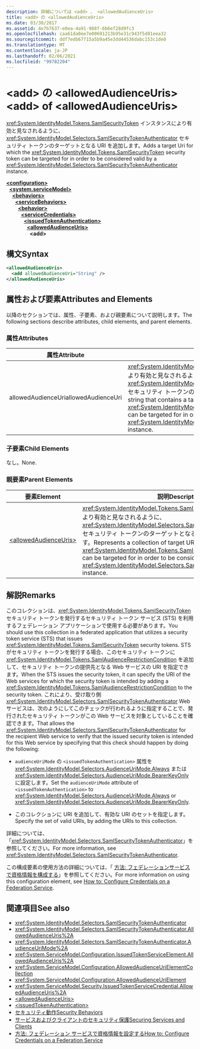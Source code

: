 ```yaml
---
description: 詳細については <add> 、 <allowedAudienceUris>
title: <add> の <allowedAudienceUris>
ms.date: 03/30/2017
ms.assetid: 4e7b7637-e0ea-4a91-988f-6b6ef28d9fc3
ms.openlocfilehash: caa61da0ee7e00691213b95e31c943f5d81eea32
ms.sourcegitcommit: ddf7edb67715a5b9a45e3dd44536dabc153c1de0
ms.translationtype: MT
ms.contentlocale: ja-JP
ms.lasthandoff: 02/06/2021
ms.locfileid: "99782204"
---
```

# <a name="add-of-allowedaudienceuris"></a><span data-ttu-id="1f176-103">\<add> の \<allowedAudienceUris></span><span class="sxs-lookup"><span data-stu-id="1f176-103">\<add> of \<allowedAudienceUris></span></span>

<span data-ttu-id="1f176-104"><xref:System.IdentityModel.Tokens.SamlSecurityToken> インスタンスにより有効と見なされるように、<xref:System.IdentityModel.Selectors.SamlSecurityTokenAuthenticator> セキュリティ トークンのターゲットとなる URI を追加します。</span><span class="sxs-lookup"><span data-stu-id="1f176-104">Adds a target Uri for which the <xref:System.IdentityModel.Tokens.SamlSecurityToken> security token can be targeted for in order to be considered valid by a <xref:System.IdentityModel.Selectors.SamlSecurityTokenAuthenticator> instance.</span></span>  
  
[**\<configuration>**](../configuration-element.md)\
&nbsp;&nbsp;[**\<system.serviceModel>**](system-servicemodel.md)\
&nbsp;&nbsp;&nbsp;&nbsp;[**\<behaviors>**](behaviors.md)\
&nbsp;&nbsp;&nbsp;&nbsp;&nbsp;&nbsp;[**\<serviceBehaviors>**](servicebehaviors.md)\
&nbsp;&nbsp;&nbsp;&nbsp;&nbsp;&nbsp;&nbsp;&nbsp;[**\<behavior>**](behavior-of-servicebehaviors.md)\
&nbsp;&nbsp;&nbsp;&nbsp;&nbsp;&nbsp;&nbsp;&nbsp;&nbsp;&nbsp;[**\<serviceCredentials>**](servicecredentials.md)\
&nbsp;&nbsp;&nbsp;&nbsp;&nbsp;&nbsp;&nbsp;&nbsp;&nbsp;&nbsp;&nbsp;&nbsp;[**\<issuedTokenAuthentication>**](issuedtokenauthentication-of-servicecredentials.md)\
&nbsp;&nbsp;&nbsp;&nbsp;&nbsp;&nbsp;&nbsp;&nbsp;&nbsp;&nbsp;&nbsp;&nbsp;&nbsp;&nbsp;[**\<allowedAudienceUris>**](allowedaudienceuris.md)\
&nbsp;&nbsp;&nbsp;&nbsp;&nbsp;&nbsp;&nbsp;&nbsp;&nbsp;&nbsp;&nbsp;&nbsp;&nbsp;&nbsp;&nbsp;&nbsp;**\<add>**  
  
## <a name="syntax"></a><span data-ttu-id="1f176-105">構文</span><span class="sxs-lookup"><span data-stu-id="1f176-105">Syntax</span></span>  
  
```xml  
<allowedAudienceUris>
  <add allowedAudienceUri="String" />
</allowedAudienceUris>
```  
  
## <a name="attributes-and-elements"></a><span data-ttu-id="1f176-106">属性および要素</span><span class="sxs-lookup"><span data-stu-id="1f176-106">Attributes and Elements</span></span>  

 <span data-ttu-id="1f176-107">以降のセクションでは、属性、子要素、および親要素について説明します。</span><span class="sxs-lookup"><span data-stu-id="1f176-107">The following sections describe attributes, child elements, and parent elements.</span></span>  
  
### <a name="attributes"></a><span data-ttu-id="1f176-108">属性</span><span class="sxs-lookup"><span data-stu-id="1f176-108">Attributes</span></span>  
  
|<span data-ttu-id="1f176-109">属性</span><span class="sxs-lookup"><span data-stu-id="1f176-109">Attribute</span></span>|<span data-ttu-id="1f176-110">説明</span><span class="sxs-lookup"><span data-stu-id="1f176-110">Description</span></span>|  
|---------------|-----------------|  
|<span data-ttu-id="1f176-111">allowedAudienceUri</span><span class="sxs-lookup"><span data-stu-id="1f176-111">allowedAudienceUri</span></span>|<span data-ttu-id="1f176-112"><xref:System.IdentityModel.Tokens.SamlSecurityToken> インスタンスにより有効と見なされるように、<xref:System.IdentityModel.Selectors.SamlSecurityTokenAuthenticator> セキュリティ トークンのターゲットとなる URI を含む文字列です。</span><span class="sxs-lookup"><span data-stu-id="1f176-112">A string that contains a target Uri for which the <xref:System.IdentityModel.Tokens.SamlSecurityToken> security token can be targeted for in order to be considered valid by a <xref:System.IdentityModel.Selectors.SamlSecurityTokenAuthenticator> instance.</span></span>|  
  
### <a name="child-elements"></a><span data-ttu-id="1f176-113">子要素</span><span class="sxs-lookup"><span data-stu-id="1f176-113">Child Elements</span></span>  

 <span data-ttu-id="1f176-114">なし。</span><span class="sxs-lookup"><span data-stu-id="1f176-114">None.</span></span>  
  
### <a name="parent-elements"></a><span data-ttu-id="1f176-115">親要素</span><span class="sxs-lookup"><span data-stu-id="1f176-115">Parent Elements</span></span>  
  
|<span data-ttu-id="1f176-116">要素</span><span class="sxs-lookup"><span data-stu-id="1f176-116">Element</span></span>|<span data-ttu-id="1f176-117">説明</span><span class="sxs-lookup"><span data-stu-id="1f176-117">Description</span></span>|  
|-------------|-----------------|  
|[\<allowedAudienceUris>](allowedaudienceuris.md)|<span data-ttu-id="1f176-118"><xref:System.IdentityModel.Tokens.SamlSecurityToken> インスタンスにより有効と見なされるように、<xref:System.IdentityModel.Selectors.SamlSecurityTokenAuthenticator> セキュリティ トークンのターゲットとなる URI のコレクションを表します。</span><span class="sxs-lookup"><span data-stu-id="1f176-118">Represents a collection of target URIs for which the <xref:System.IdentityModel.Tokens.SamlSecurityToken> security token can be targeted for in order to be considered valid by a <xref:System.IdentityModel.Selectors.SamlSecurityTokenAuthenticator> instance.</span></span>|  
  
## <a name="remarks"></a><span data-ttu-id="1f176-119">解説</span><span class="sxs-lookup"><span data-stu-id="1f176-119">Remarks</span></span>  

 <span data-ttu-id="1f176-120">このコレクションは、<xref:System.IdentityModel.Tokens.SamlSecurityToken> セキュリティ トークンを発行するセキュリティ トークン サービス (STS) を利用するフェデレーション アプリケーションで使用する必要があります。</span><span class="sxs-lookup"><span data-stu-id="1f176-120">You should use this collection in a federated application that utilizes a security token service (STS) that issues <xref:System.IdentityModel.Tokens.SamlSecurityToken> security tokens.</span></span> <span data-ttu-id="1f176-121">STS がセキュリティ トークンを発行する場合、このセキュリティ トークンに <xref:System.IdentityModel.Tokens.SamlAudienceRestrictionCondition> を追加して、セキュリティ トークンの提供先となる Web サービスの URI を指定できます。</span><span class="sxs-lookup"><span data-stu-id="1f176-121">When the STS issues the security token, it can specify the URI of the Web services for which the security token is intended by adding a <xref:System.IdentityModel.Tokens.SamlAudienceRestrictionCondition> to the security token.</span></span> <span data-ttu-id="1f176-122">これにより、受け取り側 <xref:System.IdentityModel.Selectors.SamlSecurityTokenAuthenticator> Web サービスは、次のようにしてこのチェックが行われるように指定することで、発行されたセキュリティ トークンがこの Web サービスを対象としていることを確認できます。</span><span class="sxs-lookup"><span data-stu-id="1f176-122">That allows the <xref:System.IdentityModel.Selectors.SamlSecurityTokenAuthenticator> for the recipient Web service to verify that the issued security token is intended for this Web service by specifying that this check should happen by doing the following:</span></span>  
  
- <span data-ttu-id="1f176-123">`audienceUriMode` の `<issuedTokenAuthentication>` 属性を <xref:System.IdentityModel.Selectors.AudienceUriMode.Always> または <xref:System.IdentityModel.Selectors.AudienceUriMode.BearerKeyOnly> に設定します。</span><span class="sxs-lookup"><span data-stu-id="1f176-123">Set the `audienceUriMode` attribute of `<issuedTokenAuthentication>` to <xref:System.IdentityModel.Selectors.AudienceUriMode.Always> or <xref:System.IdentityModel.Selectors.AudienceUriMode.BearerKeyOnly>.</span></span>  
  
- <span data-ttu-id="1f176-124">このコレクションに URI を追加して、有効な URI のセットを指定します。</span><span class="sxs-lookup"><span data-stu-id="1f176-124">Specify the set of valid URIs, by adding the URIs to this collection.</span></span>  
  
 <span data-ttu-id="1f176-125">詳細については、「<xref:System.IdentityModel.Selectors.SamlSecurityTokenAuthenticator>」を参照してください。</span><span class="sxs-lookup"><span data-stu-id="1f176-125">For more information, see <xref:System.IdentityModel.Selectors.SamlSecurityTokenAuthenticator>.</span></span>  
  
 <span data-ttu-id="1f176-126">この構成要素の使用方法の詳細については、「 [方法: フェデレーションサービスで資格情報を構成する](../../../wcf/feature-details/how-to-configure-credentials-on-a-federation-service.md)」を参照してください。</span><span class="sxs-lookup"><span data-stu-id="1f176-126">For more information on using this configuration element, see [How to: Configure Credentials on a Federation Service](../../../wcf/feature-details/how-to-configure-credentials-on-a-federation-service.md).</span></span>  
  
## <a name="see-also"></a><span data-ttu-id="1f176-127">関連項目</span><span class="sxs-lookup"><span data-stu-id="1f176-127">See also</span></span>

- <xref:System.IdentityModel.Selectors.SamlSecurityTokenAuthenticator>
- <xref:System.IdentityModel.Selectors.SamlSecurityTokenAuthenticator.AllowedAudienceUris%2A>
- <xref:System.IdentityModel.Selectors.SamlSecurityTokenAuthenticator.AudienceUriMode%2A>
- <xref:System.ServiceModel.Configuration.IssuedTokenServiceElement.AllowedAudienceUris%2A>
- <xref:System.ServiceModel.Configuration.AllowedAudienceUriElementCollection>
- <xref:System.ServiceModel.Configuration.AllowedAudienceUriElement>
- <xref:System.ServiceModel.Security.IssuedTokenServiceCredential.AllowedAudienceUris%2A>
- [\<allowedAudienceUris>](allowedaudienceuris.md)
- [\<issuedTokenAuthentication>](issuedtokenauthentication-of-servicecredentials.md)
- [<span data-ttu-id="1f176-128">セキュリティ動作</span><span class="sxs-lookup"><span data-stu-id="1f176-128">Security Behaviors</span></span>](../../../wcf/feature-details/security-behaviors-in-wcf.md)
- [<span data-ttu-id="1f176-129">サービスおよびクライアントのセキュリティ保護</span><span class="sxs-lookup"><span data-stu-id="1f176-129">Securing Services and Clients</span></span>](../../../wcf/feature-details/securing-services-and-clients.md)
- [<span data-ttu-id="1f176-130">方法: フェデレーション サービスで資格情報を設定する</span><span class="sxs-lookup"><span data-stu-id="1f176-130">How to: Configure Credentials on a Federation Service</span></span>](../../../wcf/feature-details/how-to-configure-credentials-on-a-federation-service.md)
